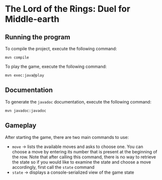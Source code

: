 # The Lord of the Rings: Duel for Middle-earth

## Running the program

To compile the project, execute the following command:

```shell
mvn compile
```

To play the game, execute the following command:

```shell
mvn exec:java@play
```

## Documentation

To generate the `javadoc` documentation, execute the following command:

```shell
mvn javadoc:javadoc
```

## Gameplay

After starting the game, there are two main commands to use:

- `move` → lists the available moves and asks to choose one. You can choose a move by entering its number that is
  present at the beginning of the row. Note that after calling this command, there is no way to retrieve the state so if
  you would like to examine the state and choose a move accordingly, first call the `state` command
- `state` → displays a console-serialized view of the game state